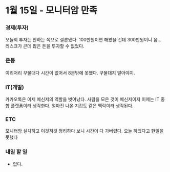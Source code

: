 # 1월 15일 - 모니터암 만족



### 경제\(투자\)

오늘회 투자는 안하는 쪽으로 결론냈다. 100만원이면 해봤을 건데 300만원이니 음... 리스크가 큰데 많은 돈을 투자할 수 없었다. 

### 운동

이리저리 꾸물대다 시간이 없어서 8분밖에 못했다. 꾸물대지 말아야지.

### IT\(개발\)

 카카오톡은 이제 메신저의 역할을 벗어났다. 사람을 모은 것이 메신저이지 이제는 IT 종합 플랫폼이라 생각한다. 얼마전 나온 지갑도 같은 맥락이라 생각된다.

### ETC

모니터암 설치하고 이것저것 정리하다 보니 시간이 다 가버렸다. 오늘 하겠다고 한일을 못했다 

### 내일 할 일

* 없다.

